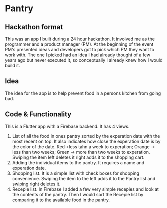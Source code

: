 # Pantry 
## Hackathon format
This was an app I built during a 24 hour hackathon. It involved me as the programmer and a product manager (PM). At the beginning of the event PM's presented ideas and developers got to pick which PM they want to work with. The one I picked had an idea I had already thought of a few years ago but never executed it, so conceptually I already knew how I would build it. 
## Idea
The idea for the app is to help prevent food in a persons kitchen from going bad.   
## Code & Functionality
This is a Flutter app with a Firebase backend. It has 4 views. 
1. List of all the food in ones pantry sorted by the experation date with the most recent on top. It also indicates how close the experation date is by the color of the date. Red->less tahn a week to experation; Orange -> less than two weeks; Green -> more than two weeks to experation. Swiping the item left deletes it right adds it to the shopping cart.
2. Adding the individual items to the pantry. It requires a name and experation date.
3. Shopping list. It is a simple list with check boxes for shopping convenience. Swiping the item to the left adds it to the Pantry list and swiping right deletes it.
4. Recepie list. In Firebase I added a few very simple recepies and look at the contents of the pantry. Then I would sort the Recepie list by comparing it to the available food in the pantry. 
